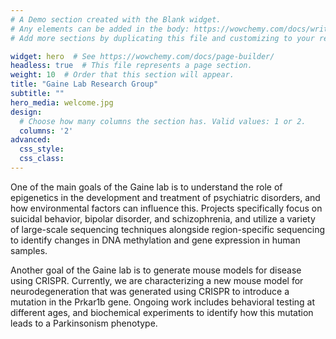 ```yaml
---
# A Demo section created with the Blank widget.
# Any elements can be added in the body: https://wowchemy.com/docs/writing-markdown-latex/
# Add more sections by duplicating this file and customizing to your requirements.

widget: hero  # See https://wowchemy.com/docs/page-builder/
headless: true  # This file represents a page section.
weight: 10  # Order that this section will appear.
title: "Gaine Lab Research Group"
subtitle: ""
hero_media: welcome.jpg
design:
  # Choose how many columns the section has. Valid values: 1 or 2.
  columns: '2'
advanced:
  css_style:
  css_class:
---
```



One of the main goals of the Gaine lab is to understand the role of epigenetics in the development and treatment of psychiatric disorders, and how environmental factors can influence this. Projects specifically focus on suicidal behavior, bipolar disorder, and schizophrenia, and utilize a variety of large-scale sequencing techniques alongside region-specific sequencing to identify changes in DNA methylation and gene expression in human samples.

Another goal of the Gaine lab is to generate mouse models for disease using CRISPR. Currently, we are characterizing a new mouse model for neurodegeneration that was generated using CRISPR to introduce a mutation in the Prkar1b gene. Ongoing work includes behavioral testing at different ages, and biochemical experiments to identify how this mutation leads to a Parkinsonism phenotype.
